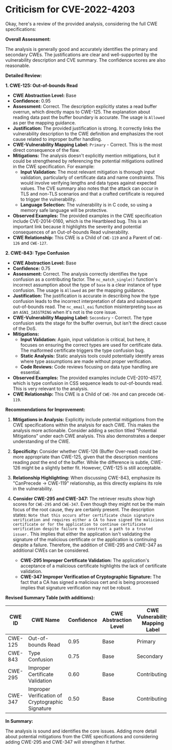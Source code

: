 # Criticism for CVE-2022-4203

Okay, here's a review of the provided analysis, considering the full CWE specifications:

**Overall Assessment:**

The analysis is generally good and accurately identifies the primary and secondary CWEs. The justifications are clear and well-supported by the vulnerability description and CVE summary. The confidence scores are also reasonable.

**Detailed Review:**

**1. CWE-125: Out-of-bounds Read**

*   **CWE Abstraction Level:** Base
*   **Confidence:** 0.95
*   **Assessment:** Correct.  The description explicitly states a read buffer overrun, which directly maps to CWE-125.  The explanation about reading data past the buffer boundary is accurate.  The usage is `Allowed` as per the mapping guidance.
*   **Justification:** The provided justification is strong. It correctly links the vulnerability description to the CWE definition and emphasizes the root cause related to improper buffer handling.
*   **CWE-Vulnerability Mapping Label:**  `Primary` - Correct. This is the most direct consequence of the flaw.
*   **Mitigations:**  The analysis doesn't explicitly mention mitigations, but it could be strengthened by referencing the potential mitigations outlined in the CWE specification. For example:
    *   **Input Validation:**  The most relevant mitigation is thorough input validation, particularly of certificate data and name constraints.  This would involve verifying lengths and data types against expected values. The CVE summary also notes that the attack can occur in TLS and non-TLS scenarios and that a crafted certificate is required to trigger the vulnerability.
    *   **Language Selection:** The vulnerability is in C code, so using a memory safe language will be protective.
*   **Observed Examples:** The provided examples in the CWE specification include CVE-2014-0160, which is the Heartbleed bug. This is an important link because it highlights the severity and potential consequences of an Out-of-bounds Read vulnerability.
*   **CWE Relationship:** This CWE is a Child of `CWE-119` and a Parent of `CWE-126` and `CWE-127`.

**2. CWE-843: Type Confusion**

*   **CWE Abstraction Level:** Base
*   **Confidence:** 0.75
*   **Assessment:** Correct.  The analysis correctly identifies the type confusion as a contributing factor. The `nc_match_single()` function's incorrect assumption about the type of `base` is a clear instance of type confusion. The usage is `Allowed` as per the mapping guidance.
*   **Justification:** The justification is accurate in describing how the type confusion leads to the incorrect interpretation of data and subsequent out-of-bounds read. The `nc_email_eai` function misinterpreting `base` as an `ASN1_IA5STRING` when it's not is the core issue.
*   **CWE-Vulnerability Mapping Label:** `Secondary` - Correct. The type confusion sets the stage for the buffer overrun, but isn't the direct cause of the DoS.
*   **Mitigations:**
    *   **Input Validation:** Again, input validation is critical, but here, it focuses on ensuring the correct types are used for certificate data. The malformed certificate triggers the type confusion bug.
    *   **Static Analysis:** Static analysis tools could potentially identify areas where type assumptions are made without proper verification.
    *   **Code Reviews:** Code reviews focusing on data type handling are essential.
*   **Observed Examples:** The provided examples include CVE-2010-4577, which is type confusion in CSS sequence leads to out-of-bounds read. This is very relevant to the analysis.
*   **CWE Relationship:** This CWE is a Child of `CWE-704` and can precede `CWE-119`.

**Recommendations for Improvement:**

1.  **Mitigations in Analysis:** Explicitly include potential mitigations from the CWE specifications within the analysis for each CWE. This makes the analysis more actionable. Consider adding a section titled "Potential Mitigations" under each CWE analysis. This also demonstrates a deeper understanding of the CWE.

2.  **Specificity:** Consider whether CWE-126 (Buffer Over-read) could be more appropriate than CWE-125, given that the description mentions reading *past* the end of the buffer. While the difference is subtle, CWE-126 might be a slightly better fit. However, CWE-125 is still acceptable.

3.  **Relationship Highlighting:** When discussing CWE-843, emphasize its "CanPrecede -> CWE-119" relationship, as this directly explains its role in the vulnerability.

4.  **Consider CWE-295 and CWE-347:** The retriever results show high scores for `CWE-295` and `CWE-347`. Even though they might not be the main focus of the root cause, they are certainly present. The description states: `Note that this occurs after certificate chain signature verification and requires either a CA to have signed the malicious certificate or for the application to continue certificate verification despite failure to construct a path to a trusted issuer.` This implies that either the application isn't validating the signature of the malicious certificate or the application is continuing despite a failure. Therefore, the addition of CWE-295 and CWE-347 as additional CWEs can be considered.

    *   **CWE-295 Improper Certificate Validation:** The application's acceptance of a malicious certificate highlights the lack of certificate validation.
    *   **CWE-347 Improper Verification of Cryptographic Signature:** The fact that a CA has signed a malicious cert and is being processed implies that signature verification may not be robust.

**Revised Summary Table (with additions):**

| CWE ID | CWE Name | Confidence | CWE Abstraction Level | CWE Vulnerability Mapping Label | CWE-Vulnerability Mapping Notes |
|---|---|---|---|---|---|
| CWE-125 | Out-of-bounds Read | 0.95 | Base | Primary | Allowed |
| CWE-843 | Type Confusion | 0.75 | Base | Secondary | Allowed |
| CWE-295 | Improper Certificate Validation | 0.60 | Base | Contributing | Allowed |
| CWE-347 | Improper Verification of Cryptographic Signature | 0.50 | Base | Contributing | Allowed |

**In Summary:**

The analysis is sound and identifies the core issues. Adding more detail about potential mitigations from the CWE specifications and considering adding CWE-295 and CWE-347 will strengthen it further.